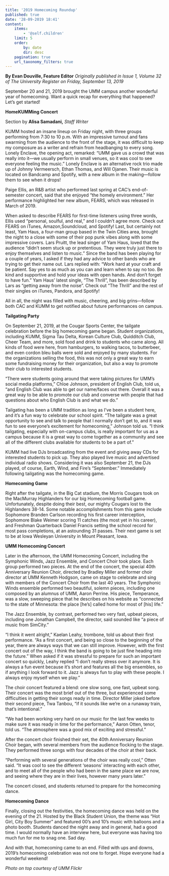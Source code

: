 ```yaml
---
title: '2019 Homecoming Roundup'
published: true
date: '28-09-2019 18:41'
content:
    items:
        - '@self.children'
    limit: 5
    order:
        by: date
        dir: desc
    pagination: true
    url_taxonomy_filters: true
---
```


**By Evan Douville, Feature Editor** _Originally published in Issue 1, Volume 32 of The University Register on Friday, September 13, 2019_

September 20 and 21, 2019 brought the UMM campus another wonderful year of homecoming. Want a quick recap for everything that happened? Let’s get started!

**HomeKUMMing Concert**

Section by **Alisa Samadani,** _Staff Writer_

KUMM hosted an insane lineup on Friday night, with three groups performing from 7:30 to 10 p.m. With an impressive turnout and fans swarming from the audience to the front of the stage, it was difficult to keep my composure as a writer and refrain from headbanging to every song. Lonely Enclave, the opening act, remarked: “UMM gave us a crowd that was really into it—we usually perform in small venues, so it was cool to see everyone feeling the music.” Lonely Enclave is an alternative rock trio made up of Johnny Vermeersch, Ethan Thomas, and Will Ojanen. Their music is located on Bandcamp and Spotify, with a new album in the making—follow them to see when it drops!

Paige Ellis, an R&B artist who performed last spring at CAC’s end-of-semester concert, said that she enjoyed “the homely environment.” Her performance highlighted her new album, FEARS, which was released in March of 2019. 

When asked to describe FEARS for first-time listeners using three words, Ellis used “personal, soulful, and real,” and I couldn’t agree more. Check out FEARS on iTunes, Amazon,Soundcloud, and Spotify! Last, but certainly not least, Yam Haus, a four-man group based in the Twin Cities area, brought the night to a close with some of their pop punk vibes along with some impressive covers. Lars Pruitt, the lead singer of Yam Haus, loved that the audience “didn’t seem stuck up or pretentious. They were truly just there to enjoy themselves and listen to music.” Since the band has been playing for a couple of years, I asked if they had any advice to other bands who are trying to get their name out. Lars replied with: “Work hard at your craft and be patient. Say yes to as much as you can and learn when to say no too. Be kind and supportive and hold your ideas with open hands. And don’t forget to have fun.” Yam Haus’ latest single, “The Thrill”, has been described by Lars as “getting away from the noise”. Check out “The Thrill” and the rest of their singles on iTunes, Pandora, and Spotify!

All in all, the night was filled with music, cheering, and big grins—follow both CAC and KUMM to get notified about future performances on campus.

**Tailgating Party**

On September 21, 2019, at the Cougar Sports Center, the tailgate celebration before the big homecoming game began. Student organizations, including KUMM, Sigma Tau Delta, Korean Culture Club, Quidditch Club, Cheer Team, and more, sold food and drink to students who came along. All kinds of food were here, from
hamburgers, to walking tacos, to butterbeer, and even cordon bleu balls were sold and enjoyed by many students. For the organizations selling the food, this was not only a great way to earn some fundraising money for their organization, but also a way to promote their club to interested students.

“There were students going around that were taking pictures for UMM’s social media platforms,” Chloe Johnson, president of English Club, told us, “and English Club was able to get our name/faces out there. Overall it was a great way to be able to promote our club and converse with people that had questions about who English Club is and what we do.”

Tailgating has been a UMM tradition as long as I’ve been a student here, and it’s a fun way to celebrate our school spirit. “The tailgate was a great opportunity to see and talk to people that I normally don’t get to, and it was fun to see everyone’s excitement for homecoming,” Johnson told us. “I think tailgating, especially with on-campus clubs, is really important for us as a campus because it is a great way to come together as a community and see all of the different clubs available for students to be a part of.”

KUMM had live DJs broadcasting from the event and giving away CDs for interested students to pick up. They also played live music and advertised individual radio shows. Considering it was also September 21, the DJs played, of course, Earth, Wind, and Fire’s “September.” Immediately following tailgating was the homecoming game.

**Homecoming Game**

Right after the tailgate, in the Big Cat stadium, the Morris Cougars took on the MacMurray Highlanders for our big Homecoming football game. Unfortunately, despite doing their best, our mighty Cougars lost to the Highlanders 38-14. Some notable accomplishments from this game include Sophomore Branden Carlson recording his first career interception, Sophomore Blake Weimer scoring 11 catches (the most yet in his career), and Freshman Quarterback Daniel Francis setting the school record for most pass completions, at an astounding 31 passes. Their next game is set to be at Iowa Wesleyan University in Mount Pleasant, Iowa.

**UMM Homecoming Concert**

Later in the afternoon, the UMM Homecoming Concert, including the Symphonic Winds, Jazz Ensemble, and Concert Choir took place. Each group performed two pieces. At the end of the concert, the special 40th Anniversary Reunion Choir, directed by Bradley Miller and former choir director at UMM Kenneth Hodgson, came on stage to celebrate and sing with members of the Concert Choir from the last 40 years. The Symphonic Winds ensemble performed two beautiful, solemn pieces, including one composed by an alumnus of UMM, Aaron Perrine. His piece, Temperance, was a slow, sweeping piece that he describes on his website as “connected to the state of Minnesota: the place [he’s] called home for most of [his] life.”

The Jazz Ensemble, by contrast, performed two very fast, upbeat pieces, including one Jonathan Campbell, the director, said sounded like “a piece of music from SimCity.”

“I think it went alright,” Kaelan Leahy, trombone, told us about their first performance. “As a first concert, and being so close to the beginning of the year, there are always ways that we can still improve. However, with the first concert out of the way, I think the band is going to be just fine heading into the future.” When asked if it was stressful to prepare for such an important concert so quickly, Leahy replied “I don’t really stress over it anymore. It is always a fun event because it’s short and features all the big ensembles, so if anything I look forward to it. Jazz is always fun to play with these people. I always enjoy myself when we play.”

The choir concert featured a blend: one slow song, one fast, upbeat song. Their concert was the most brief out of the three, but experienced some difficulties in getting their songs ready in time. Director Miller joked before their second piece, Twa Tanbou, “if it sounds like we’re on a runaway train, that’s intentional.”

“We had been working very hard on our music for the last few weeks to make sure it was ready in time for the performance,” Aaron Otten, tenor, told us.
“The atmosphere was a good mix of exciting and stressful.”

After the concert choir finished their set, the 40th Anniversary Reunion Choir began, with several members from the audience flocking to the stage. They performed three songs with four decades of the choir at their back.

“Performing with several generations of the choir was really cool,” Otten said. “It was cool to see the different ‘seasons’ interacting with each other, and to meet all of the people who had been in the same place we are now, and seeing where they are in their lives, however many years later.”

The concert closed, and students returned to prepare for the homecoming dance.

**Homecoming Dance**

Finally, closing out the festivities, the homecoming dance was held on the evening of the 21. Hosted by the Black Student Union, the theme was “Hot Girl, City Boy Summer” and featured 00’s and 10’s music with balloons and a photo booth. Students danced the night away and in general, had a good time. I would normally have an interview here, but everyone was having too much fun for me to snag one. Sad day.

And with that, homecoming came to an end. Filled with ups and downs, 2019’s homecoming celebration was not one to forget. Hope everyone had a wonderful weekend!

_Photo on top courtesy of UMM Flickr_